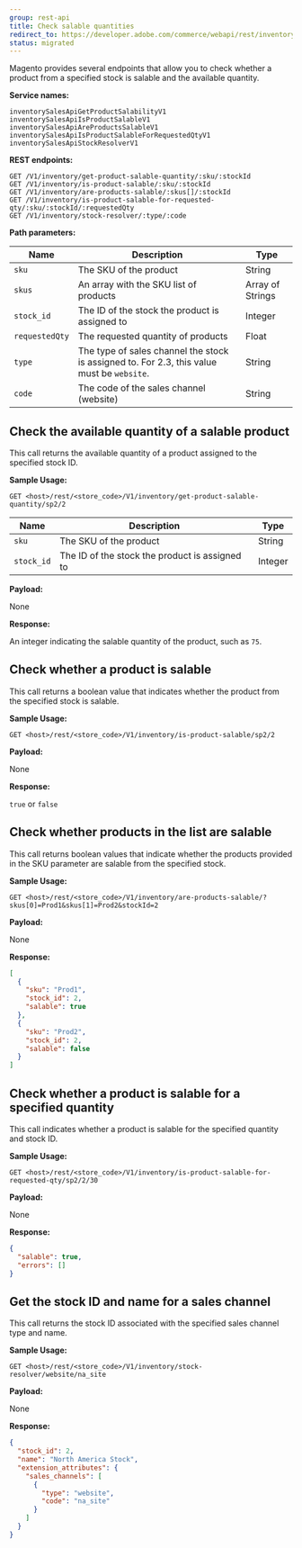 ```yaml
---
group: rest-api
title: Check salable quantities
redirect_to: https://developer.adobe.com/commerce/webapi/rest/inventory/check-salable-quantity/
status: migrated
---
```


Magento provides several endpoints that allow you to check whether a product from a specified stock is salable and the available quantity.

**Service names:**

```http
inventorySalesApiGetProductSalabilityV1
inventorySalesApiIsProductSalableV1
inventorySalesApiAreProductsSalableV1
inventorySalesApiIsProductSalableForRequestedQtyV1
inventorySalesApiStockResolverV1
```

**REST endpoints:**

```http
GET /V1/inventory/get-product-salable-quantity/:sku/:stockId
GET /V1/inventory/is-product-salable/:sku/:stockId
GET /V1/inventory/are-products-salable/:skus[]/:stockId
GET /V1/inventory/is-product-salable-for-requested-qty/:sku/:stockId/:requestedQty
GET /V1/inventory/stock-resolver/:type/:code
```

**Path parameters:**

Name | Description                                                                            | Type
--- |----------------------------------------------------------------------------------------| ---
`sku` | The SKU of the product                                                                 | String
`skus` | An array with the SKU list of products                                                 | Array of Strings
`stock_id` | The ID of the stock the product is assigned to                                         | Integer
`requestedQty` | The requested quantity of products                                                     | Float
`type` | The type of sales channel the stock is assigned to. For 2.3, this value must be `website`. | String
`code` | The code of the sales channel (website)                                                | String

## Check the available quantity of a salable product

This call returns the available quantity of a product assigned to the specified stock ID.

**Sample Usage:**

`GET <host>/rest/<store_code>/V1/inventory/get-product-salable-quantity/sp2/2`

Name | Description | Type
--- | --- | ---
`sku` | The SKU of the product | String
`stock_id` | The ID of the stock the product is assigned to | Integer

**Payload:**

None

**Response:**

An integer indicating the salable quantity of the product, such as `75`.

## Check whether a product is salable

This call returns a boolean value that indicates whether the product from the specified stock is salable.

**Sample Usage:**

`GET <host>/rest/<store_code>/V1/inventory/is-product-salable/sp2/2`

**Payload:**

None

**Response:**

`true` or `false`

## Check whether products in the list are salable

This call returns boolean values that indicate whether the products provided in the SKU parameter are salable from the specified stock.

**Sample Usage:**

`GET <host>/rest/<store_code>/V1/inventory/are-products-salable/?skus[0]=Prod1&skus[1]=Prod2&stockId=2`

**Payload:**

None

**Response:**

```json
[
  {
    "sku": "Prod1",
    "stock_id": 2,
    "salable": true
  },
  {
    "sku": "Prod2",
    "stock_id": 2,
    "salable": false
  }
]
```

## Check whether a product is salable for a specified quantity

This call indicates whether a product is salable for the specified quantity and stock ID.

**Sample Usage:**

`GET <host>/rest/<store_code>/V1/inventory/is-product-salable-for-requested-qty/sp2/2/30`

**Payload:**

None

**Response:**

```json
{
  "salable": true,
  "errors": []
}
```

## Get the stock ID and name for a sales channel

This call returns the stock ID associated with the specified sales channel type and name.

**Sample Usage:**

`GET <host>/rest/<store_code>/V1/inventory/stock-resolver/website/na_site`

**Payload:**

None

**Response:**

```json
{
  "stock_id": 2,
  "name": "North America Stock",
  "extension_attributes": {
    "sales_channels": [
      {
        "type": "website",
        "code": "na_site"
      }
    ]
  }
}
```
